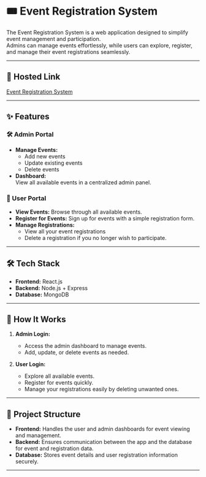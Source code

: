 # 🎟️ Event Registration System  

The Event Registration System is a web application designed to simplify event management and participation.  
Admins can manage events effortlessly, while users can explore, register, and manage their event registrations seamlessly.  

---

## 🔗 Hosted Link  
[Event Registration System](https://events-registration-system.vercel.app/)  

---

## ✨ Features  

### 🛠️ Admin Portal  
- **Manage Events:**  
  - Add new events  
  - Update existing events  
  - Delete events  
- **Dashboard:**  
  View all available events in a centralized admin panel.  

### 👥 User Portal  
- **View Events:** Browse through all available events.  
- **Register for Events:** Sign up for events with a simple registration form.  
- **Manage Registrations:**  
  - View all your event registrations  
  - Delete a registration if you no longer wish to participate.  

---

## 🛠️ Tech Stack  

- **Frontend:** React.js  
- **Backend:** Node.js + Express  
- **Database:** MongoDB  

---

## 🚀 How It Works  

1. **Admin Login:**  
   - Access the admin dashboard to manage events.  
   - Add, update, or delete events as needed.  

2. **User Login:**  
   - Explore all available events.  
   - Register for events quickly.  
   - Manage your registrations easily by deleting unwanted ones.  

---

## 📂 Project Structure  

- **Frontend:** Handles the user and admin dashboards for event viewing and management.  
- **Backend:** Ensures communication between the app and the database for event and registration data.  
- **Database:** Stores event details and user registration information securely.  

---
